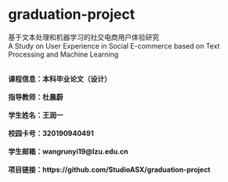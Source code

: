 # graduation-project

基于文本处理和机器学习的社交电商用户体验研究
<br>
A Study on User Experience in Social E-commerce based on Text Processing and Machine Learning

<br>
<div style="font-weight:bold"> 课程信息：本科毕业论文（设计）</div>
<br>
<div style="font-weight:bold"> 指导教师：杜晨蔚</div>
<br>
<div style="font-weight:bold"> 学生姓名：王润一</div>
<br>
<div style="font-weight:bold"> 校园卡号：320190940491</div>
<br>
<div style="font-weight:bold"> 学生邮箱：wangrunyi19@lzu.edu.cn</div>
<br>
<div style="font-weight:bold"> 项目链接：https://github.com/StudioASX/graduation-project</div>
